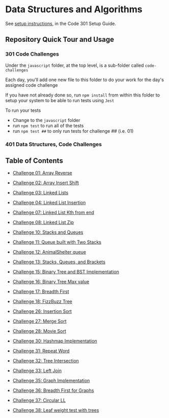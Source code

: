 # Data Structures and Algorithms

See [setup instructions](https://codefellows.github.io/setup-guide/code-301/3-code-challenges), in the Code 301 Setup Guide.

## Repository Quick Tour and Usage

### 301 Code Challenges

Under the `javascript` folder, at the top level, is a sub-folder called `code-challenges`

Each day, you'll add one new file to this folder to do your work for the day's assigned code challenge

If you have not already done so, run `npm install` from within this folder to setup your system to be able to run tests using `Jest`

To run your tests

- Change to the `javascript` folder
- run `npm test` to run all of the tests
- run `npm test ##` to only run tests for challenge ## (i.e. 01)

### 401 Data Structures, Code Challenges

## Table of Contents

- [Challenge 01: Array Reverse](./javascript/array-reverse/README.md)

- [Challenge 02: Array Insert Shift](./javascript/array-insert-shift/README.md)

- [Challenge 03: Linked Lists](./javascript/linked-list/README.md)

- [Challenge 04: Linked List Insertion](./javascript/linked-list-insertion/README.md)

- [Challenge 07: Linked List Kth from end](./javascript/linked-list/linked-list-kth/README.md)

- [Challenge 08: Linked List Zip](./javascript/linked-list/linked-list-zip/README.md)

- [Challenge 10: Stacks and Queues](./javascript/stack-and-queue/README.md)

- [Challenge 11: Queue built with Two Stacks](./javascript/stack-and-queue/README.md)

- [Challenge 12: AnimalShelter queue](./javascript/stack-and-queue/README.md)

- [Challenge 13: Stacks, Queues, and Brackets](./javascript/stack-and-queue/README.md)

- [Challenge 15: Binary Tree and BST Implementation](./javascript/trees/README.md)

- [Challenge 16: Binary Tree Max value](./javascript/trees/README.md)

- [Challenge 17: Breadth First](./javascript/trees/README.md)

- [Challenge 18: FizzBuzz Tree](./javascript/trees/README.md)

- [Challenge 26: Insertion Sort](./javascript/sorting/insertion/README.md)

- [Challenge 27: Merge Sort](./javascript/sorting/merge/README.md)

- [Challenge 28: Movie Sort](./javascript/movie-sort/README.md)

- [Challenge 30: Hashmap Implementation](./javascript/hashmap/README.md)

- [Challenge 31: Repeat Word](./javascript/repeated-word/README.md)

- [Challenge 32: Tree Intersection](./javascript/treeIntersection/README.md)

- [Challenge 33: Left Join](./javascript/left-join/README.md)

- [Challenge 35: Graph Implementation](./javascript/graphs/README.md)

- [Challenge 36: Breadth First for Graphs](./javascript/graphs/README.md)

- [Challenge 37: Circular LL ](./javascript/circular-linkedList/README.md)

- [Challenge 38: Leaf weight test with trees](./javascript/leaf-weight-tree/README.md)
